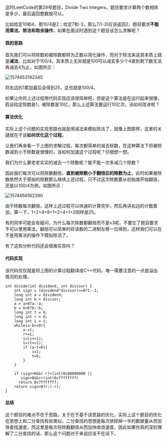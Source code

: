 这时LeetCode的第29号题目，Divide Two Integers，题目要求计算两个数相除是多少，最后返回整数就可以。

比如给定10和4，那10/4是2；给定7和-3，那么7/(-3)应该返回2，题目要求**不能用乘法、除法和取余操作**。如果在面试时遇到这个题目该怎么求解呢？



#### 我的思路

首先我们可以将除数和被除数都转为正数以简化操作，而对于除法来说其本质上就是**减法**，比如对于100/4，其本质上无非就是100可以减去多少个4直到剩下数无法再减去4为止，如图所示：

![1574653192345](https://mmbiz.qpic.cn/mmbiz_png/8g3rwJPmya1hmjicCIN19j8rbNxILeY40VUnX4p9fPqRK0B4UanJSAhYWcw8QOPh2r1CsJ3DVscwiaqXCpKj5XWw/640?wx_fmt=png&tp=webp&wxfrom=5&wx_lazy=1&wx_co=1)

将右边的1累加最后会得到25，这也就是100/4。

如果让你将上述过程用代码实现应该很简单吧，但是这个算法是在运行起来很慢，假设给定除数是1，被除数是10亿，那么上述算法要运行10亿次，该如何改进呢？



#### 算法优化

实际上这个问题的实现思路也就是用减法来模拟除法了，就像上图那样，这里的关键就在于该**如何优化这个过程**。

让我们再来看一下上图的求解过程，每次都简单的减去除数，在这种算法下将被除数减到小于除数是很慢的，该如何加速这个过程呢？仔细想一想。

我们为什么要老老实实的减去一个除数呢？能不能一次多减几个除数？

因此我们每次可以将除数翻倍，**直到被除数小于翻倍后的除数为止**，此时如果被除数依然大于原始的除数那么继续上述过程，只不过这次除数要从初始值开始翻倍，还是以100/4为例，如图所示：

![1574656162390](https://mmbiz.qpic.cn/mmbiz_png/8g3rwJPmya1hmjicCIN19j8rbNxILeY40YCiagUacRV6wkZfAWboGeoa7OwBMv3WdzLY1qOdjC5Gzel4vgCEUQMA/640?wx_fmt=png&tp=webp&wxfrom=5&wx_lazy=1&wx_co=1)

由于除数每次翻倍，这样上述过程可以快速的计算完毕，然后再讲右边的计数累加，算一下，1+2+4+8+1+2+4+1+2同样是25。

有的同学可能会有疑问，为什么每次除数都翻倍而不是x3呢，不要忘了题目要求不可以使用乘法，翻倍可以简单的将该数的二进制左移一位得到，这样我们可以在不是用乘法的操作下模拟除法了。

有了这些分析代码还会很难实现吗？



#### 代码实现

该代码仅仅就是将上图的计算过程翻译成C++代码，唯一需要注意的一点是溢出情况的处理。

```
int divide(int dividend, int divisor) {
    int sign = (dividend^divisor)>=0?1:-1;
    long int a = dividend;
    long int b = divisor;
    a = a>0?a:-a;
    b = b>0?b:-b;
    long int t = b;
    long int r = 0;
    long int i = 1;
    while(a-b>=0){
        a-=t;
        r+=i;
        i=(i<<1);
        t=(t<<1);
        if (a-t<0){
            i=1;
            t=b;
        }
    }

    if (sign<0&&(-r)<(int)0x80000000 ||
       sign>0&&r>(int)0x7fffffff)
      return 0x7fffffff;
    return sign>0?r:(-r);
}
```



#### 总结

这个题目的难点不在于思路，关于在于基于该思路的优化，实际上这个题目的优化在思想上和二分查找有些类似，二分查找的思想是每次排除掉一半的数据量从而加快查找速度，而这里是每次将除数翻倍从而加快收敛速度，因此如果你真的深刻理解了二分查找的话，那么这个问题对于来说应该不在话下。